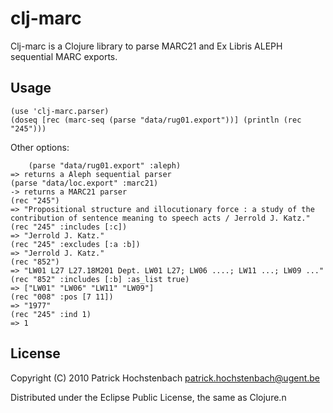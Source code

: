 # clj-marc

Clj-marc is a Clojure library to parse MARC21 and Ex Libris ALEPH sequential MARC exports.

## Usage

	(use 'clj-marc.parser)
	(doseq [rec (marc-seq (parse "data/rug01.export"))] (println (rec "245")))

Other options:

        (parse "data/rug01.export" :aleph)
	=> returns a Aleph sequential parser
	(parse "data/loc.export" :marc21)
	-> returns a MARC21 parser
	(rec "245")  
	=> "Propositional structure and illocutionary force : a study of the contribution of sentence meaning to speech acts / Jerrold J. Katz."
	(rec "245" :includes [:c]) 
	=> "Jerrold J. Katz."
	(rec "245" :excludes [:a :b]) 
	=> "Jerrold J. Katz."
	(rec "852") 
	=> "LW01 L27 L27.18M201 Dept. LW01 L27; LW06 ....; LW11 ...; LW09 ..."
	(rec "852" :includes [:b] :as_list true) 
	=> ["LW01" "LW06" "LW11" "LW09"]
	(rec "008" :pos [7 11]) 
	=> "1977"
	(rec "245" :ind 1)
	=> 1

## License

Copyright (C) 2010 Patrick Hochstenbach <patrick.hochstenbach@ugent.be>

Distributed under the Eclipse Public License, the same as Clojure.n
